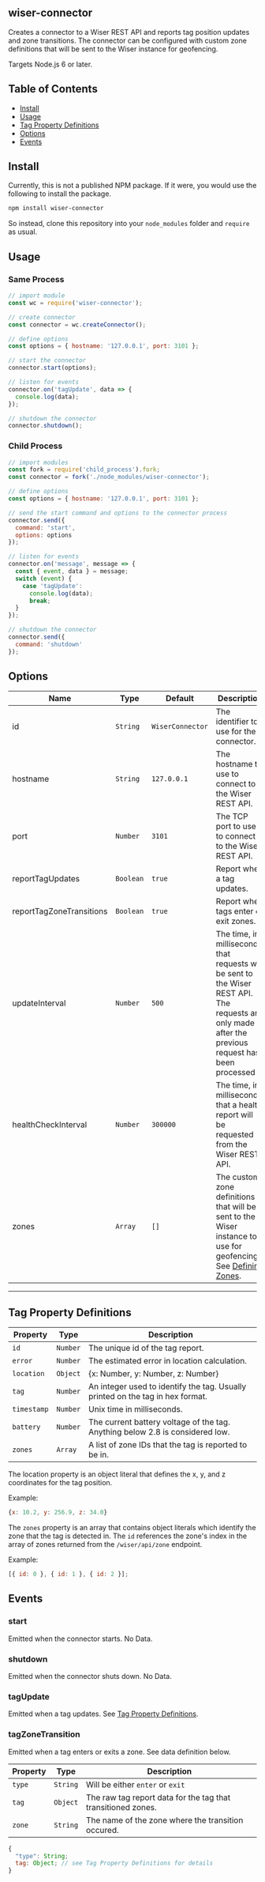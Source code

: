 ## wiser-connector

Creates a connector to a Wiser REST API and reports tag position updates and zone transitions. The connector can be configured with custom zone definitions that will be sent to the Wiser instance for geofencing.

Targets Node.js 6 or later.

## Table of Contents

- [Install](#install)
- [Usage](#usage)
- [Tag Property Definitions](#tag-property-definitions)
- [Options](#options)
- [Events](#events)

## Install

Currently, this is not a published NPM package. If it were, you would use the following to install the package.

```bash
npm install wiser-connector
```

So instead, clone this repository into your `node_modules` folder and `require` as usual.

## Usage

### Same Process

```js
// import module
const wc = require('wiser-connector');

// create connector
const connector = wc.createConnector();

// define options
const options = { hostname: '127.0.0.1', port: 3101 };

// start the connector
connector.start(options);

// listen for events
connector.on('tagUpdate', data => {
  console.log(data);
});

// shutdown the connector
connector.shutdown();
```

### Child Process

```js
// import modules
const fork = require('child_process').fork;
const connector = fork('./node_modules/wiser-connector');

// define options
const options = { hostname: '127.0.0.1', port: 3101 };

// send the start command and options to the connector process
connector.send({
  command: 'start',
  options: options
});

// listen for events
connector.on('message', message => {
  const { event, data } = message;
  switch (event) {
    case 'tagUpdate':
      console.log(data);
      break;
  }
});

// shutdown the connector
connector.send({
  command: 'shutdown'
});
```

## Options

| Name                     | Type      | Default          | Description                                                                                                                                           |
| ------------------------ | --------- | ---------------- | ----------------------------------------------------------------------------------------------------------------------------------------------------- |
| id                       | `String`  | `WiserConnector` | The identifier to use for the connector.                                                                                                              |
| hostname                 | `String`  | `127.0.0.1`      | The hostname to use to connect to the Wiser REST API.                                                                                                 |
| port                     | `Number`  | `3101`           | The TCP port to use to connect to the Wiser REST API.                                                                                                 |
| reportTagUpdates         | `Boolean` | `true`           | Report when a tag updates.                                                                                                                            |
| reportTagZoneTransitions | `Boolean` | `true`           | Report when tags enter or exit zones.                                                                                                                 |
| updateInterval           | `Number`  | `500`            | The time, in milliseconds, that requests will be sent to the Wiser REST API. The requests are only made after the previous request has been processed |
| healthCheckInterval      | `Number`  | `300000`         | The time, in milliseconds, that a health report will be requested from the Wiser REST API.                                                            |
| zones                    | `Array`   | `[]`             | The custom zone definitions that will be sent to the Wiser instance to use for geofencing. See [Defining Zones](#defining-zones).                     |

---

## Tag Property Definitions

| Property    | Type     | Description                                                                    |
| ----------- | -------- | ------------------------------------------------------------------------------ |
| `id`        | `Number` | The unique id of the tag report.                                               |
| `error`     | `Number` | The estimated error in location calculation.                                   |
| `location`  | `Object` | {x: Number, y: Number, z: Number}                                              |
| `tag`       | `Number` | An integer used to identify the tag. Usually printed on the tag in hex format. |
| `timestamp` | `Number` | Unix time in milliseconds.                                                     |
| `battery`   | `Number` | The current battery voltage of the tag. Anything below 2.8 is considered low.  |
| `zones`     | `Array`  | A list of zone IDs that the tag is reported to be in.                          |

The location property is an object literal that defines the x, y, and z coordinates for the tag position.

Example:

```js
{x: 10.2, y: 256.9, z: 34.0}
```

The `zones` property is an array that contains object literals which identify the zone that the tag is detected in. The `id` references the zone's index in the array of zones returned from the `/wiser/api/zone` endpoint.

Example:

```js
[{ id: 0 }, { id: 1 }, { id: 2 }];
```

## Events

### start

Emitted when the connector starts. No Data.

### shutdown

Emitted when the connector shuts down. No Data.

### tagUpdate

Emitted when a tag updates. See [Tag Property Definitions](#tag-property-definitions).

### tagZoneTransition

Emitted when a tag enters or exits a zone. See data definition below.

| Property | Type     | Description                                                  |
| -------- | -------- | ------------------------------------------------------------ |
| `type`   | `String` | Will be either `enter` or `exit`                             |
| `tag`    | `Object` | The raw tag report data for the tag that transitioned zones. |
| `zone`   | `String` | The name of the zone where the transition occured.           |

```js
{
  "type": String;
  tag: Object; // see Tag Property Definitions for details
}
```
